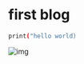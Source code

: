 # first blog
```bash
print("hello world)
```
![img](https://tse4-mm.cn.bing.net/th/id/OIP-C.lNugj5a6tGS1Fa18K29XcwHaMC?rs=1&pid=ImgDetMain)
